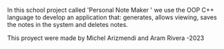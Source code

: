 In this school project called 'Personal Note Maker ' we use the OOP C++ language to develop an application that: generates, allows viewing, saves the notes in the system and deletes notes.  

This proyect were made  by Michel Arizmendi and Aram Rivera   -2023